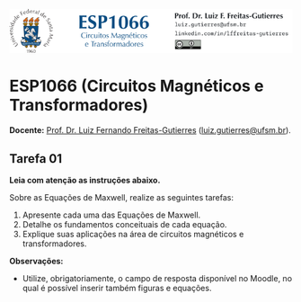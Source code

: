 ![](Header.png "UFSM-CT-DESP-ESP1066")

# ESP1066 (Circuitos Magnéticos e Transformadores)

**Docente:** [Prof. Dr. Luiz Fernando Freitas-Gutierres](https://www.linkedin.com/in/lffreitas-gutierres/) ([luiz.gutierres@ufsm.br](mailto:luiz.gutierres@ufsm.br)).

## Tarefa 01

**Leia com atenção as instruções abaixo.**

Sobre as Equações de Maxwell, realize as seguintes tarefas:

1. Apresente cada uma das Equações de Maxwell.
2. Detalhe os fundamentos conceituais de cada equação.
3. Explique suas aplicações na área de circuitos magnéticos e transformadores.

**Observações:**

- Utilize, obrigatoriamente, o campo de resposta disponível no Moodle, no qual é possível inserir também figuras e equações.
